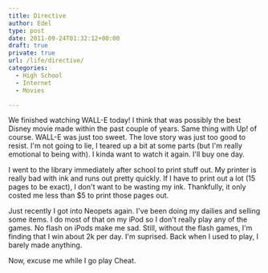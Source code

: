 ```yaml
---
title: Directive
author: Edel
type: post
date: 2011-09-24T01:32:12+00:00
draft: true
private: true
url: /life/directive/
categories:
  - High School
  - Internet
  - Movies

---
```

We finished watching WALL-E today! I think that was possibly the best Disney movie made within the past couple of years. Same thing with Up! of course. WALL-E was just too sweet. The love story was just too good to resist. I'm not going to lie, I teared up a bit at some parts (but I'm really emotional to being with). I kinda want to watch it again. I'll buy one day.

I went to the library immediately after school to print stuff out. My printer is really bad with ink and runs out pretty quickly. If I have to print out a lot (15 pages to be exact), I don't want to be wasting my ink. Thankfully, it only costed me less than $5 to print those pages out.

Just recently I got into Neopets again. I've been doing my dailies and selling some items. I do most of that on my iPod so I don't really play any of the games. No flash on iPods make me sad. Still, without the flash games, I'm finding that I win about 2k per day. I'm suprised. Back when I used to play, I barely made anything.

Now, excuse me while I go play Cheat.


